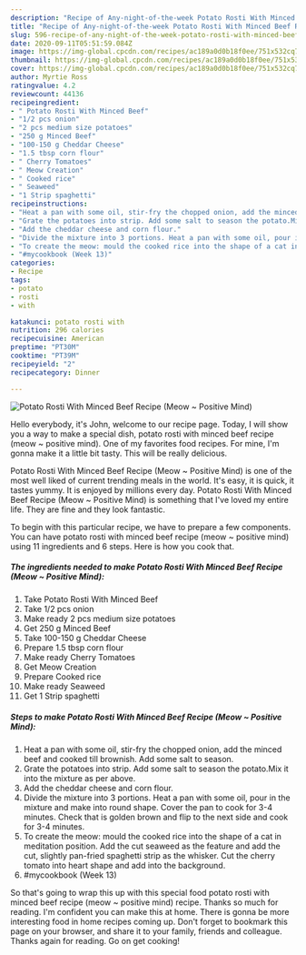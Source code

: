 ```yaml
---
description: "Recipe of Any-night-of-the-week Potato Rosti With Minced Beef Recipe (Meow ~ Positive Mind)"
title: "Recipe of Any-night-of-the-week Potato Rosti With Minced Beef Recipe (Meow ~ Positive Mind)"
slug: 596-recipe-of-any-night-of-the-week-potato-rosti-with-minced-beef-recipe-meow-positive-mind
date: 2020-09-11T05:51:59.084Z
image: https://img-global.cpcdn.com/recipes/ac189a0d0b18f0ee/751x532cq70/potato-rosti-with-minced-beef-recipe-meow-positive-mind-recipe-main-photo.jpg
thumbnail: https://img-global.cpcdn.com/recipes/ac189a0d0b18f0ee/751x532cq70/potato-rosti-with-minced-beef-recipe-meow-positive-mind-recipe-main-photo.jpg
cover: https://img-global.cpcdn.com/recipes/ac189a0d0b18f0ee/751x532cq70/potato-rosti-with-minced-beef-recipe-meow-positive-mind-recipe-main-photo.jpg
author: Myrtie Ross
ratingvalue: 4.2
reviewcount: 44136
recipeingredient:
- " Potato Rosti With Minced Beef"
- "1/2 pcs onion"
- "2 pcs medium size potatoes"
- "250 g Minced Beef"
- "100-150 g Cheddar Cheese"
- "1.5 tbsp corn flour"
- " Cherry Tomatoes"
- " Meow Creation"
- " Cooked rice"
- " Seaweed"
- "1 Strip spaghetti"
recipeinstructions:
- "Heat a pan with some oil, stir-fry the chopped onion, add the minced beef and cooked till brownish. Add some salt to season."
- "Grate the potatoes into strip. Add some salt to season the potato.Mix it into the mixture as per above."
- "Add the cheddar cheese and corn flour."
- "Divide the mixture into 3 portions. Heat a pan with some oil, pour in the mixture and make into round shape. Cover the pan to cook for 3-4 minutes. Check that is golden brown and flip to the next side and cook for 3-4 minutes."
- "To create the meow: mould the cooked rice into the shape of a cat in meditation position. Add the cut seaweed as the feature and add the cut, slightly pan-fried spaghetti strip as the whisker. Cut the cherry tomato into heart shape and add into the background."
- "#mycookbook (Week 13)"
categories:
- Recipe
tags:
- potato
- rosti
- with

katakunci: potato rosti with 
nutrition: 296 calories
recipecuisine: American
preptime: "PT30M"
cooktime: "PT39M"
recipeyield: "2"
recipecategory: Dinner

---
```



![Potato Rosti With Minced Beef Recipe (Meow ~ Positive Mind)](https://img-global.cpcdn.com/recipes/ac189a0d0b18f0ee/751x532cq70/potato-rosti-with-minced-beef-recipe-meow-positive-mind-recipe-main-photo.jpg)

Hello everybody, it's John, welcome to our recipe page. Today, I will show you a way to make a special dish, potato rosti with minced beef recipe (meow ~ positive mind). One of my favorites food recipes. For mine, I'm gonna make it a little bit tasty. This will be really delicious.

Potato Rosti With Minced Beef Recipe (Meow ~ Positive Mind) is one of the most well liked of current trending meals in the world. It's easy, it is quick, it tastes yummy. It is enjoyed by millions every day. Potato Rosti With Minced Beef Recipe (Meow ~ Positive Mind) is something that I've loved my entire life. They are fine and they look fantastic.




To begin with this particular recipe, we have to prepare a few components. You can have potato rosti with minced beef recipe (meow ~ positive mind) using 11 ingredients and 6 steps. Here is how you cook that.

<!--inarticleads1-->

##### The ingredients needed to make Potato Rosti With Minced Beef Recipe (Meow ~ Positive Mind):

1. Take  Potato Rosti With Minced Beef
1. Take 1/2 pcs onion
1. Make ready 2 pcs medium size potatoes
1. Get 250 g Minced Beef
1. Take 100-150 g Cheddar Cheese
1. Prepare 1.5 tbsp corn flour
1. Make ready  Cherry Tomatoes
1. Get  Meow Creation
1. Prepare  Cooked rice
1. Make ready  Seaweed
1. Get 1 Strip spaghetti




<!--inarticleads2-->

##### Steps to make Potato Rosti With Minced Beef Recipe (Meow ~ Positive Mind):

1. Heat a pan with some oil, stir-fry the chopped onion, add the minced beef and cooked till brownish. Add some salt to season.
1. Grate the potatoes into strip. Add some salt to season the potato.Mix it into the mixture as per above.
1. Add the cheddar cheese and corn flour.
1. Divide the mixture into 3 portions. Heat a pan with some oil, pour in the mixture and make into round shape. Cover the pan to cook for 3-4 minutes. Check that is golden brown and flip to the next side and cook for 3-4 minutes.
1. To create the meow: mould the cooked rice into the shape of a cat in meditation position. Add the cut seaweed as the feature and add the cut, slightly pan-fried spaghetti strip as the whisker. Cut the cherry tomato into heart shape and add into the background.
1. #mycookbook (Week 13)




So that's going to wrap this up with this special food potato rosti with minced beef recipe (meow ~ positive mind) recipe. Thanks so much for reading. I'm confident you can make this at home. There is gonna be more interesting food in home recipes coming up. Don't forget to bookmark this page on your browser, and share it to your family, friends and colleague. Thanks again for reading. Go on get cooking!
